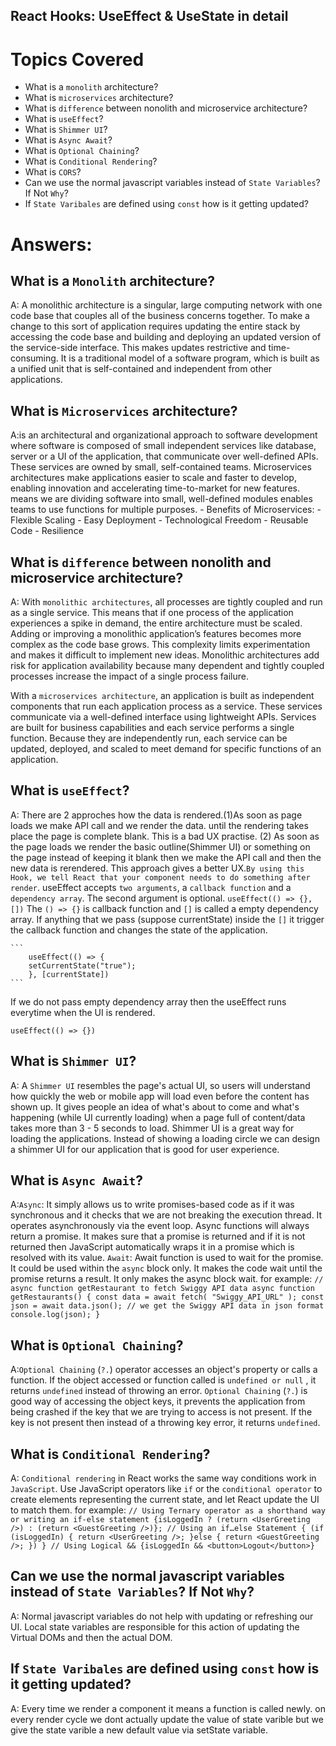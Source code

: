 ## React Hooks: UseEffect & UseState in detail


# Topics Covered

- What is a `monolith` architecture?
- What is `microservices` architecture?
- What is `difference` between nonolith and microservice architecture?
- What is `useEffect`? 
- What is `Shimmer UI`?
- What is `Async Await`?
- What is `Optional Chaining`?
- What is `Conditional Rendering`?
- What is `CORS`?
- Can we use the normal javascript variables instead of `State Variables`? If Not `Why`?
- If `State Varibales` are defined using `const` how is it getting updated?





# Answers:

## What is a `Monolith` architecture?
A: A monolithic architecture is a singular, large computing network with one code base that couples all of the business concerns together. To make a change to this sort of application requires updating the entire stack by accessing the code base and building and deploying an updated version of the service-side interface. This makes updates restrictive and time-consuming. It is a traditional model of a software program, which is built as a unified unit that is self-contained and independent from other applications.


## What is `Microservices` architecture?
A:is an architectural and organizational approach to software development where software is composed of small independent services like database, server or a UI of the application, that communicate over well-defined APIs. These services are owned by small, self-contained teams.
Microservices architectures make applications easier to scale and faster to develop, enabling innovation and accelerating time-to-market for new features.
means we are dividing software into small, well-defined modules enables teams to use functions for multiple purposes.
    - Benefits of Microservices:
    - Flexible Scaling
    - Easy Deployment
    - Technological Freedom
    - Reusable Code
    - Resilience


## What is `difference` between nonolith and microservice architecture?
A: With `monolithic architectures`, all processes are tightly coupled and run as a single service. This means that if one process of the application experiences a spike in demand, the entire architecture must be scaled. Adding or improving a monolithic application’s features becomes more complex as the code base grows. This complexity limits experimentation and makes it difficult to implement new ideas. Monolithic architectures add risk for application availability because many dependent and tightly coupled processes increase the impact of a single process failure.

With a `microservices architecture`, an application is built as independent components that run each application process as a service. These services communicate via a well-defined interface using lightweight APIs. Services are built for business capabilities and each service performs a single function. Because they are independently run, each service can be updated, deployed, and scaled to meet demand for specific functions of an application.


## What is `useEffect`? 
A: There are 2 approches how the data is rendered.(1)As soon as page loads we make API call and we render the data. until the rendering takes place the page is complete blank. This is a bad UX practise. (2) As soon as the page loads we render the basic outline(Shimmer UI) or something on the page instead of keeping it blank then we make the API call and then the new data is rerendered. This approach gives a better UX.`By using this Hook, we tell React that your component needs to do something after render`. 
useEffect accepts `two arguments`, a `callback function` and a `dependency array`. The second argument is optional.
    ```
    useEffect(() => {}, [])
    ```
The `() => {}` is callback function and `[]` is called a empty dependency array.
If anything that we pass (suppose currentState) inside the `[]` it trigger the callback function and changes the state of the application.

    ```
        useEffect(() => {
        setCurrentState("true");
        }, [currentState])
    ```
If we do not pass empty dependency array then the useEffect runs everytime when the UI is rendered.

```
useEffect(() => {})
```


## What is `Shimmer UI`?
A: A `Shimmer UI` resembles the page's actual UI, so users will understand how quickly the web or mobile app will load even before the content has shown up. It gives people an idea of what's about to come and what's happening (while UI currently loading) when a page full of content/data takes more than 3 - 5 seconds to load.
Shimmer UI is a great way for loading the applications. Instead of showing a loading circle we can design a shimmer UI for our application that is good for user experience.


## What is `Async Await`?
A:`Async`: It simply allows us to write promises-based code as if it was synchronous and it checks that we are not breaking the execution thread. It operates asynchronously via the event loop. Async functions will always return a promise. It makes sure that a promise is returned and if it is not returned then JavaScript automatically wraps it in a promise which is resolved with its value.
`Await`: Await function is used to wait for the promise. It could be used within the `async` block only. It makes the code wait until the promise returns a result. It only makes the async block wait.
for example:
    ```
        // async function getRestaurant to fetch Swiggy API data
            async function getRestaurants() {
            const data = await fetch(
            "Swiggy_API_URL"
            );
            const json = await data.json();
        // we get the Swiggy API data in json format
            console.log(json);
            }
    ```


## What is `Optional Chaining`?
A:`Optional Chaining` (`?.`) operator accesses an object's property or calls a function. If the object accessed or function called is `undefined or null` , it returns `undefined` instead of throwing an error.
`Optional Chaining` (`?.`) is good way of accessing the object keys, it prevents the application from being crashed if the key that we are trying to access is not present. If the key is not present then instead of a throwing key error, it returns `undefined`.


## What is `Conditional Rendering`?
A: `Conditional rendering` in React works the same way conditions work in `JavaScript`. Use JavaScript operators like `if` or the `conditional operator` to create elements representing the current state, and let React update the UI to match them. for example:
    ```
        // Using Ternary operator as a shorthand way or writing an if-else statement
            {isLoggedIn ? (return <UserGreeting />) : (return <GuestGreeting />)};
        // Using an if…else Statement
            {
                (if (isLoggedIn) {
                return <UserGreeting />;
            }else {
                return <GuestGreeting />;
            })
            }
        // Using Logical &&
            {isLoggedIn && <button>Logout</button>}
    ```


## Can we use the normal javascript variables instead of `State Variables`? If Not `Why`?
A: Normal javascript variables do not help with updating or refreshing our UI. Local state variables are responsible for this action of updating the Virtual DOMs and then the actual DOM.


## If `State Varibales` are defined using `const` how is it getting updated?
A: Every time we render a component it means a function is called newly. on every render cycle we dont actually update the value of state varible but we give the state varible a new default value via setState variable.

